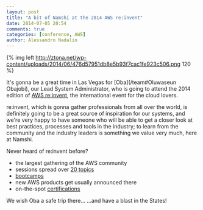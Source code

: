 ```yaml
---
layout: post
title: "A bit of Namshi at the 2014 AWS re:invent"
date: 2014-07-05 20:54
comments: true
categories: [conference, AWS]
author: Alessandro Nadalin
---
```


{% img left http://ztona.net/wp-content/uploads/2014/06/476d57951db8e5b93f7cac1fe923c506.png 120 %}

It's gonna be a great time in Las Vegas for
[Oba](/team#Oluwaseun Obajobi), our Lead
System Administrator, who is going to attend
the 2014 edition of [AWS re:invent](https://reinvent.awsevents.com/),
the international event for the cloud lovers.

<!-- more -->

re:invent, which is gonna gather professionals from
all over the world, is definitely going to be a great
source of inspiration for our systems, and we're
very happy to have someone who will be able
to get a closer look at best practices, processes
and tools in the industry; to learn from the community
and the industry leaders is something we value very
much, here at Namshi.

Never heard of re:invent before?

* the largest gathering of the AWS community
* sessions spread over [20 topics](https://reinvent.awsevents.com/sessions.html)
* [bootcamps](https://reinvent.awsevents.com/training.html#bootLink)
* new AWS products get usually announced there
* on-the-spot [certifications](https://reinvent.awsevents.com/training.html#certLink)

We wish Oba a safe trip there...   ...and have
a blast in the States!